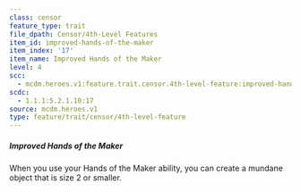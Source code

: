 ```yaml
---
class: censor
feature_type: trait
file_dpath: Censor/4th-Level Features
item_id: improved-hands-of-the-maker
item_index: '17'
item_name: Improved Hands of the Maker
level: 4
scc:
  - mcdm.heroes.v1:feature.trait.censor.4th-level-feature:improved-hands-of-the-maker
scdc:
  - 1.1.1:5.2.1.10:17
source: mcdm.heroes.v1
type: feature/trait/censor/4th-level-feature
---
```


##### Improved Hands of the Maker

When you use your Hands of the Maker ability, you can create a mundane object that is size 2 or smaller.
